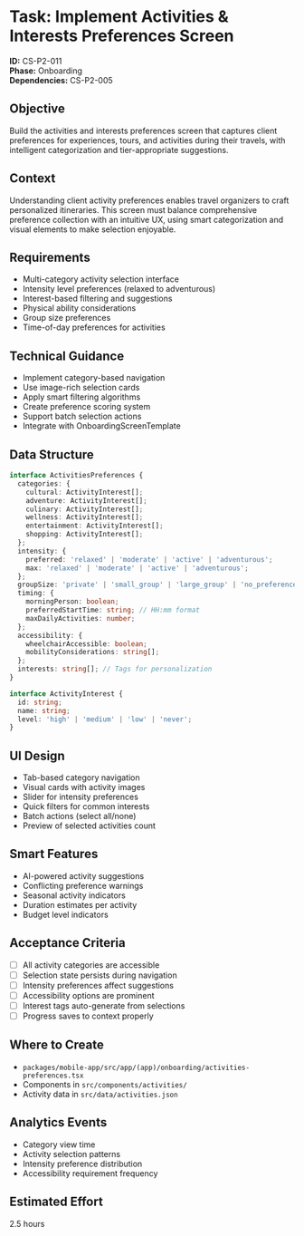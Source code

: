 # Task: Implement Activities & Interests Preferences Screen

**ID:** CS-P2-011  
**Phase:** Onboarding  
**Dependencies:** CS-P2-005

## Objective
Build the activities and interests preferences screen that captures client preferences for experiences, tours, and activities during their travels, with intelligent categorization and tier-appropriate suggestions.

## Context
Understanding client activity preferences enables travel organizers to craft personalized itineraries. This screen must balance comprehensive preference collection with an intuitive UX, using smart categorization and visual elements to make selection enjoyable.

## Requirements
- Multi-category activity selection interface
- Intensity level preferences (relaxed to adventurous)
- Interest-based filtering and suggestions
- Physical ability considerations
- Group size preferences
- Time-of-day preferences for activities

## Technical Guidance
- Implement category-based navigation
- Use image-rich selection cards
- Apply smart filtering algorithms
- Create preference scoring system
- Support batch selection actions
- Integrate with OnboardingScreenTemplate

## Data Structure
```typescript
interface ActivitiesPreferences {
  categories: {
    cultural: ActivityInterest[];
    adventure: ActivityInterest[];
    culinary: ActivityInterest[];
    wellness: ActivityInterest[];
    entertainment: ActivityInterest[];
    shopping: ActivityInterest[];
  };
  intensity: {
    preferred: 'relaxed' | 'moderate' | 'active' | 'adventurous';
    max: 'relaxed' | 'moderate' | 'active' | 'adventurous';
  };
  groupSize: 'private' | 'small_group' | 'large_group' | 'no_preference';
  timing: {
    morningPerson: boolean;
    preferredStartTime: string; // HH:mm format
    maxDailyActivities: number;
  };
  accessibility: {
    wheelchairAccessible: boolean;
    mobilityConsiderations: string[];
  };
  interests: string[]; // Tags for personalization
}

interface ActivityInterest {
  id: string;
  name: string;
  level: 'high' | 'medium' | 'low' | 'never';
}
```

## UI Design
- Tab-based category navigation
- Visual cards with activity images
- Slider for intensity preferences
- Quick filters for common interests
- Batch actions (select all/none)
- Preview of selected activities count

## Smart Features
- AI-powered activity suggestions
- Conflicting preference warnings
- Seasonal activity indicators
- Duration estimates per activity
- Budget level indicators

## Acceptance Criteria
- [ ] All activity categories are accessible
- [ ] Selection state persists during navigation
- [ ] Intensity preferences affect suggestions
- [ ] Accessibility options are prominent
- [ ] Interest tags auto-generate from selections
- [ ] Progress saves to context properly

## Where to Create
- `packages/mobile-app/src/app/(app)/onboarding/activities-preferences.tsx`
- Components in `src/components/activities/`
- Activity data in `src/data/activities.json`

## Analytics Events
- Category view time
- Activity selection patterns
- Intensity preference distribution
- Accessibility requirement frequency

## Estimated Effort
2.5 hours